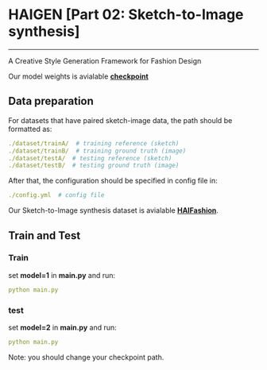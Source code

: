 # HAIGEN [Part 02: Sketch-to-Image synthesis]
***
A Creative Style Generation Framework for Fashion Design

Our model weights is avialable [**checkpoint**](https://drive.google.com/drive/folders/1DW2O9xIiL_wb4BDz06PflUqSq_n9v-Lf?usp=drive_link)

## Data preparation
For datasets that have paired sketch-image data, the path should be formatted as:
```yaml
./dataset/trainA/  # training reference (sketch)
./dataset/trainB/  # training ground truth (image)
./dataset/testA/  # testing reference (sketch)
./dataset/testB/  # testing ground truth (image)
```
After that, the configuration should be specified in config file in:
```yaml
./config.yml  # config file
```
Our Sketch-to-Image synthesis dataset is avialable [**HAIFashion**](https://drive.google.com/file/d/18nQfq7I7XUwXVFOqNbKmiyOnWaBJmw-_/view?usp=drive_link).


## Train and Test
### Train
set **model=1** in **main.py** and run:
```yaml
python main.py
```

### test
set **model=2** in **main.py** and run:
```yaml
python main.py
```
Note: you should change your checkpoint path.